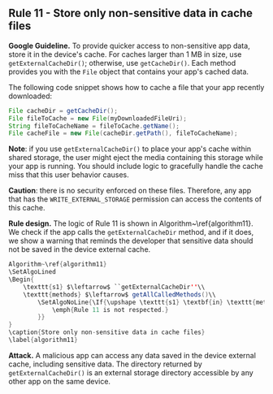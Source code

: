 ## Rule 11 - Store only non-sensitive data in cache files 

**Google Guideline.** To provide quicker access to non-sensitive app data, store it in the device's cache. For caches larger than 1 MB in size, use `getExternalCacheDir()`; otherwise, use `getCacheDir()`. Each method provides you with the `File` object that contains your app's cached data.

The following code snippet shows how to cache a file that your app recently downloaded:

```java
File cacheDir = getCacheDir();
File fileToCache = new File(myDownloadedFileUri);
String fileToCacheName = fileToCache.getName();
File cacheFile = new File(cacheDir.getPath(), fileToCacheName);
```

**Note**: if you use `getExternalCacheDir()` to place your app's cache within shared storage, the user might eject the media containing this storage while your app is running. You should include logic to gracefully handle the cache miss that this user behavior causes.

**Caution**: there is no security enforced on these files. Therefore, any app that has the `WRITE_EXTERNAL_STORAGE` permission can access the contents of this cache.

**Rule design.** The logic of Rule 11 is shown in Algorithm~\ref{algorithm11}. We check if the app calls the `getExternalCacheDir` method, and if it does, we show a warning that reminds the developer that sensitive data should not be saved in the device external cache. 

```java
Algorithm~\ref{algorithm11}
\SetAlgoLined
\Begin{
    \texttt{s1} $\leftarrow$ ``getExternalCacheDir''\\
	\texttt{methods} $\leftarrow$ getAllCalledMethods()\\
	    \SetAlgoNoLine{\If{\upshape \texttt{s1} \textbf{in} \texttt{methods}}{
	        \emph{Rule 11 is not respected.}
	    }}
}
\caption{Store only non-sensitive data in cache files}
\label{algorithm11}
```

**Attack.** A malicious app can access any data saved in the device external cache, including sensitive data. The directory returned by `getExternalCacheDir()` is an external storage directory accessible by any other app on the same device.
